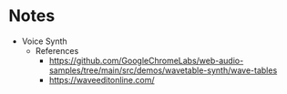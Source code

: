 
# Notes

- Voice Synth
  - References
    - https://github.com/GoogleChromeLabs/web-audio-samples/tree/main/src/demos/wavetable-synth/wave-tables
    - https://waveeditonline.com/

